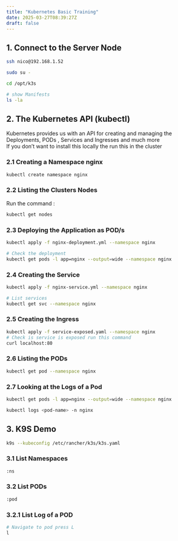 ```yaml
---
title: "Kubernetes Basic Training"
date: 2025-03-27T08:39:27Z
draft: false
---
```

## 1. Connect to the Server Node
```sh
ssh nico@192.168.1.52

sudo su -

cd /opt/k3s

# show Manifests
ls -la
```
## 2. The Kubernetes API (kubectl)
Kubernetes provides us with an API for creating and managing the Deployments, PODs , Services and Ingresses and much more \
If you don’t want to install this locally the run this in the cluster

### 2.1 Creating a Namespace nginx
```sh
kubectl create namespace nginx
```
### 2.2 Listing the Clusters Nodes
Run the command :
```sh
kubectl get nodes
```
### 2.3 Deploying the Application as POD/s
```sh
kubectl apply -f nginx-deployment.yml --namespace nginx

# Check the deployment
kubectl get pods -l app=nginx --output=wide --namespace nginx
```
### 2.4 Creating the Service
```sh
kubectl apply -f nginx-service.yml --namespace nginx

# List services
kubectl get svc --namespace nginx
```
### 2.5 Creating the Ingress
```sh
kubectl apply -f service-exposed.yaml --namespace nginx
# Check is service is exposed run this command
curl localhost:80

```
### 2.6 Listing the PODs
```sh
kubectl get pod --namespace nginx
```
### 2.7 Looking at the Logs of a Pod
```sh
kubectl get pods -l app=nginx --output=wide --namespace nginx

kubectl logs <pod-name> -n nginx
```

## 3. K9S Demo
```sh
k9s --kubeconfig /etc/rancher/k3s/k3s.yaml
```

### 3.1 List Namespaces
```sh
:ns
```

### 3.2 List PODs
```sh
:pod
```

### 3.2.1 List Log of a POD
```sh
# Navigate to pod press L
l
```

